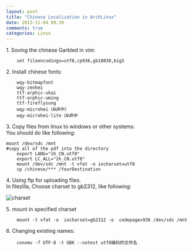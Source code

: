 ```yaml
---
layout: post
title: "Chinese Localization in ArchLinux"
date: 2013-11-04 09:39
comments: true
categories: Linux
---
```

1\. Soving the chinese Garbled in vim:

```
	set fileencodings=utf8,cp936,gb18030,big5
```

2\. Install chinese fonts:

```
	wqy-bitmapfont
	wqy-zenhei
	ttf-arphic-ukai
	ttf-arphic-uming
	ttf-fireflysung
	wqy-microhei（AUR中）
	wqy-microhei-lite（AUR中
```

3\. Copy files from linux to windows or other systems:     
You should do like following:    

```
mount /dev/sdc /mnt
#copy all of the pdf into the directory
	export LANG="zh_CN.utf8"
	export LC_ALL="zh_CN.utf8"
	mount /dev/sdc /mnt -t vfat -o iocharset=utf8
	cp /chinese/*** /YourDestination
```

4\. Using ftp for uploading files.    
In filezilla, Choose charset to gb2312, like following:

![charset](/images/charset.jpg "Charset gb2312")

5\. mount in specified charset

```
	mount -t vfat -o  iocharset=gb2312 -o  codepage=936 /dev/sdc /mnt
```

6\. Changing existing names:

```
	convmv -f UTF-8 -t GBK --notest utf8编码的文件名
```



